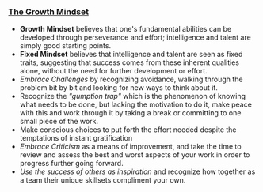 ### [The Growth Mindset](https://www.atlassian.com/blog/inside-atlassian/growth-mindset)

- **Growth Mindset** believes that one's fundamental abilities can be developed through perseverance and effort; intelligence and talent are simply good starting points.
- **Fixed Mindset** believes that intelligence and talent are seen as fixed traits, suggesting that success comes from these inherent qualities alone, without the need for further development or effort.
- *Embrace Challenges* by recognizing avoidance, walking through the problem bit by bit and looking for new ways to think about it.
- Recognize the *"gumption trap"* which is the phenomenon of knowing what needs to be done, but lacking the motivation to do it, make peace with this and work through it by taking a break or committing to one small piece of the work.
- Make conscious choices to put forth the effort needed despite the temptations of instant gratification
- *Embrace Criticism* as a means of improvement, and take the time to review and assess the best and worst aspects of your work in order to progress further going forward.
- *Use the success of others as inspiration* and recognize how together as a team their unique skillsets compliment your own.
